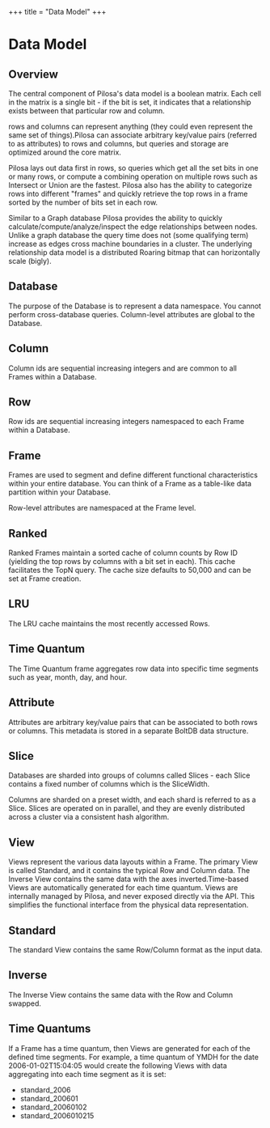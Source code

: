 +++
title = "Data Model"
+++

# Data Model

## Overview

The central component of Pilosa's data model is a boolean matrix. Each cell in the matrix is a single bit - if the bit is set, it indicates that a relationship exists between that particular row and column.

rows and columns can represent anything (they could even represent the same set of things).Pilosa can associate arbitrary key/value pairs (referred to as attributes) to rows and columns, but queries and storage are optimized around the core matrix.

Pilosa lays out data first in rows, so queries which get all the set bits in one or many rows, or compute a combining operation on multiple rows such as Intersect or Union are the fastest. Pilosa also has the ability to categorize rows into different "frames" and quickly retrieve the top rows in a frame sorted by the number of bits set in each row.

Similar to a Graph database Pilosa provides the ability to quickly calculate/compute/analyze/inspect the edge relationships between nodes.  Unlike a graph database the query time does not (some qualifying term) increase as edges cross machine boundaries in a cluster.  The underlying relationship data model is a distributed Roaring bitmap that can horizontally scale (bigly).  

## Database

The purpose of the Database is to represent a data namespace. You cannot perform cross-database queries.  Column-level attributes are global to the Database.

## Column

Column ids are sequential increasing integers and are common to all Frames within a Database.

## Row

Row ids are sequential increasing integers namespaced to each Frame within a Database.

## Frame

Frames are used to segment and define different functional characteristics within your entire database.  You can think of a Frame as a table-like data partition within your Database.

Row-level attributes are namespaced at the Frame level.

## Ranked

Ranked Frames maintain a sorted cache of column counts by Row ID (yielding the top rows by columns with a bit set in each). This cache facilitates the TopN query.  The cache size defaults to 50,000 and can be set at Frame creation.

## LRU

The LRU cache maintains the most recently accessed Rows.

## Time Quantum

The Time Quantum frame aggregates row data into specific time segments such as year, month, day, and hour.

## Attribute

Attributes are arbitrary key/value pairs that can be associated to both rows or columns.  This metadata is stored in a separate BoltDB data structure.

## Slice

Databases are sharded into groups of columns called Slices - each Slice contains a fixed number of columns which is the SliceWidth.

Columns are sharded on a preset width, and each shard is referred to as a Slice.  Slices are operated on in parallel, and they are evenly distributed across a cluster via a consistent hash algorithm.

## View

Views represent the various data layouts within a Frame. The primary View is called Standard, and it contains the typical Row and Column data. The Inverse View contains the same data with the axes inverted.Time-based Views are automatically generated for each time quantum. Views are internally managed by Pilosa, and never exposed directly via the API. This simplifies the functional interface from the physical data representation.

## Standard

The standard View contains the same Row/Column format as the input data. 

## Inverse

The Inverse View contains the same data with the Row and Column swapped.

## Time Quantums

If a Frame has a time quantum, then Views are generated for each of the defined time segments. For example, a time quantum of YMDH for the date 2006-01-02T15:04:05 would create the following Views with data aggregating into each time segment as it is set:

* standard_2006
* standard_200601
* standard_20060102
* standard_2006010215
